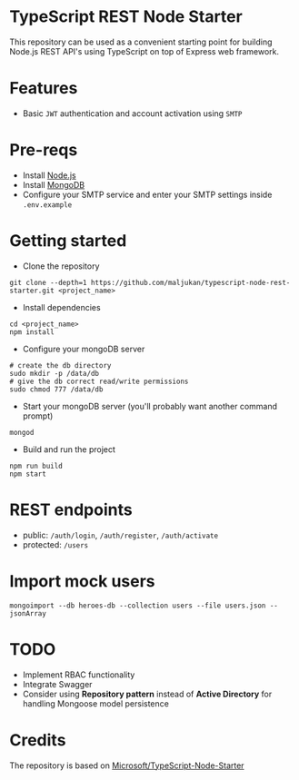 # TypeScript REST Node Starter

This repository can be used as a convenient starting point for building
Node.js REST API's using TypeScript on top of Express web framework.  

# Features
 - Basic `JWT` authentication and account activation using `SMTP`

# Pre-reqs
- Install [Node.js](https://nodejs.org/en/)
- Install [MongoDB](https://docs.mongodb.com/manual/installation/)
- Configure your SMTP service and enter your SMTP settings inside `.env.example`

# Getting started
- Clone the repository
```
git clone --depth=1 https://github.com/maljukan/typescript-node-rest-starter.git <project_name>
```
- Install dependencies
```
cd <project_name>
npm install
```
- Configure your mongoDB server
```
# create the db directory
sudo mkdir -p /data/db
# give the db correct read/write permissions
sudo chmod 777 /data/db
```
- Start your mongoDB server (you'll probably want another command prompt)
```
mongod
```
- Build and run the project
```
npm run build
npm start
```

# REST endpoints
- public: `/auth/login`, `/auth/register`, `/auth/activate`
- protected: `/users`

# Import mock users
```
mongoimport --db heroes-db --collection users --file users.json --jsonArray
```

# TODO
- Implement RBAC functionality
- Integrate Swagger
- Consider using **Repository pattern** instead of **Active Directory** for handling Mongoose model persistence

# Credits
The repository is based on [Microsoft/TypeScript-Node-Starter
](https://github.com/Microsoft/TypeScript-Node-Starter)